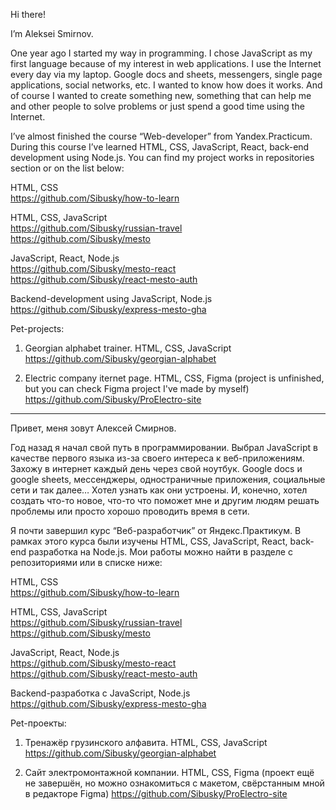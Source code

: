 Hi there!

I’m Aleksei Smirnov. 

One year ago I started my way in programming. I chose JavaScript as my first language because of my interest in web applications. I use the Internet every day via my laptop. Google docs and sheets, messengers, single page applications, social networks, etc. I wanted to know how does it works. And of course I wanted to create something new, something that can help me and other people to solve problems or just spend a good time using the Internet.

I’ve almost finished the course “Web-developer” from Yandex.Practicum. During this course I’ve learned HTML, CSS, JavaScript, React, back-end development using Node.js. You can find my project works in repositories section or on the list below:

HTML, CSS   
https://github.com/Sibusky/how-to-learn

HTML, CSS, JavaScript   
https://github.com/Sibusky/russian-travel   
https://github.com/Sibusky/mesto

JavaScript, React, Node.js   
https://github.com/Sibusky/mesto-react   
https://github.com/Sibusky/react-mesto-auth

Backend-development using JavaScript, Node.js   
https://github.com/Sibusky/express-mesto-gha

Pet-projects:

1. Georgian alphabet trainer. HTML, CSS, JavaScript
https://github.com/Sibusky/georgian-alphabet

2. Electric company iternet page. HTML, CSS, Figma (project is unfinished, but you can check Figma project I've made by myself)
https://github.com/Sibusky/ProElectro-site
_______

Привет, меня зовут Алексей Смирнов.

Год назад я начал свой путь в программировании. Выбрал JavaScript в качестве первого языка из-за своего интереса к веб-приложениям. Захожу в интернет каждый день через свой ноутбук. Google docs и google sheets, мессенджеры, одностраничные приложения, социальные сети и так далее… Хотел узнать как они устроены. И, конечно, хотел создать что-то новое, что-то что поможет мне и другим людям решать проблемы или просто хорошо проводить время в сети. 

Я почти завершил курс “Веб-разработчик” от Яндекс.Практикум. В рамках этого курса были изучены HTML, CSS, JavaScript, React, back-end разработка на Node.js. Мои работы можно найти в разделе с репозиториями или в списке ниже:

HTML, CSS   
https://github.com/Sibusky/how-to-learn

HTML, CSS, JavaScript   
https://github.com/Sibusky/russian-travel   
https://github.com/Sibusky/mesto

JavaScript, React, Node.js   
https://github.com/Sibusky/mesto-react   
https://github.com/Sibusky/react-mesto-auth

Backend-разработка с JavaScript, Node.js   
https://github.com/Sibusky/express-mesto-gha

Pet-проекты:

1. Тренажёр грузинского алфавита. HTML, CSS, JavaScript
https://github.com/Sibusky/georgian-alphabet

2. Сайт электромонтажной компании. HTML, CSS, Figma (проект ещё не завершён, но можно ознакомиться с макетом, свёрстанным мной в редакторе Figma)
https://github.com/Sibusky/ProElectro-site
